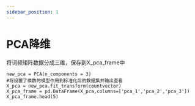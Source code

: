 ```yaml
---
sidebar_position: 1
---
```


# PCA降维

将词频矩阵数据分成三维，保存到X_pca_frame中

```
new_pca = PCA(n_components = 3)
#将设置了维数的模型作用到标准化后的数据集并输出查看
X_pca = new_pca.fit_transform(countvector)
X_pca_frame = pd.DataFrame(X_pca,columns=['pca_1','pca_2','pca_3'])
X_pca_frame.head(5)

```

